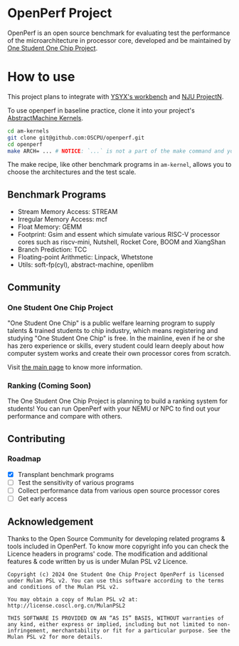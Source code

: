 # OpenPerf Project

OpenPerf is an open source benchmark for evaluating test the performance of the microarchitecture in processor core, developed and be maintained by [One Student One Chip Project](https://ysyx.oscc.cc/).

# How to use

This project plans to integrate with [YSYX's workbench](https://github.com/OSCPU/ysyx-workbench) and [NJU ProjectN](https://github.com/NJU-ProjectN).

To use openperf in baseline practice, clone it into your project's [AbstractMachine Kernels](https://github.com/NJU-ProjectN/am-kernels).

```sh
cd am-kernels
git clone git@github.com:OSCPU/openperf.git
cd openperf
make ARCH= ... # NOTICE: `...` is not a part of the make command and you need to write it by yourself.
```

The make recipe, like other benchmark programs in `am-kernel`, allows you to choose the architectures and the test scale.

## Benchmark Programs

<!-- [stress-ng - GPL 2.0 Licence](https://github.com/ColinIanKing/stress-ng) -->
<!---->
<!-- [Anybench - MIT Licence](https://github.com/EntityFX/anybench) -->
<!---->
<!-- ### Memory access patterns -->
<!---->
<!-- #### Stream access -->
<!---->
<!-- [STREAM - Custom Licence, but Open Source friendly](https://github.com/jeffhammond/STREAM) -->
<!---->
<!-- [RRZE-HPC/TheBandwidthBenchmark - MIT Licence](https://github.com/RRZE-HPC/TheBandwidthBenchmark?tab=readme-ov-file) -->
<!---->
<!-- #### Other patterns -->
<!---->
<!-- [emilk/ram_bench - No Licence](https://github.com/emilk/ram_bench) -->
<!---->
<!-- ### Integer Arithmetic -->
<!---->
<!-- [shaswata56/BenchUtil - WTFPL license](https://github.com/shaswata56/BenchUtil?tab=readme-ov-file) -->
<!---->
<!-- ### Floating-point Arithmetic -->
<!---->
<!-- [shaswata56/BenchUtil - WTFPL license](https://github.com/shaswata56/BenchUtil?tab=readme-ov-file) -->
<!---->
<!-- ### Branch Prediction -->
<!---->
<!-- Verilator Model -->
<!---->

* Stream Memory Access: STREAM
* Irregular Memory Access: mcf
* Float Memory: GEMM
* Footprint: Gsim and essent which simulate various RISC-V processor cores such as riscv-mini, Nutshell, Rocket Core, BOOM and XiangShan
* Branch Prediction: TCC
* Floating-point Arithmetic: Linpack, Whetstone
* Utils: soft-fp(cyl), abstract-machine, openlibm

## Community

### One Student One Chip Project

"One Student One Chip" is a public welfare learning program to supply talents & trained students to chip industry, which means registering and studying "One Student One Chip" is free. In the mainline, even if he or she has zero experience or skills, every student could learn deeply about how computer system works and create their own processor cores from scratch.

Visit [the main page](https://ysyx.oscc.cc/) to know more information.

### Ranking (Coming Soon)

The One Student One Chip Project is planning to build a ranking system for students! You can run OpenPerf with your NEMU or NPC to find out your performance and compare with others.

## Contributing

### Roadmap

- [x] Transplant benchmark programs
- [ ] Test the sensitivity of various programs
- [ ] Collect performance data from various open source processor cores
- [ ] Get early access

## Acknowledgement

Thanks to the Open Source Community for developing related programs & tools included in OpenPerf. To know more copyright info you can check the Licence headers in programs' code. The modification and additional features & code written by us is under Mulan PSL v2 Licence.

```
Copyright (c) 2024 One Student One Chip Project OpenPerf is licensed under Mulan PSL v2. You can use this software according to the terms and conditions of the Mulan PSL v2.

You may obtain a copy of Mulan PSL v2 at: http://license.coscl.org.cn/MulanPSL2

THIS SOFTWARE IS PROVIDED ON AN “AS IS” BASIS, WITHOUT warranties of any kind, either express or implied, including but not limited to non-infringement, merchantability or fit for a particular purpose. See the Mulan PSL v2 for more details.
```

